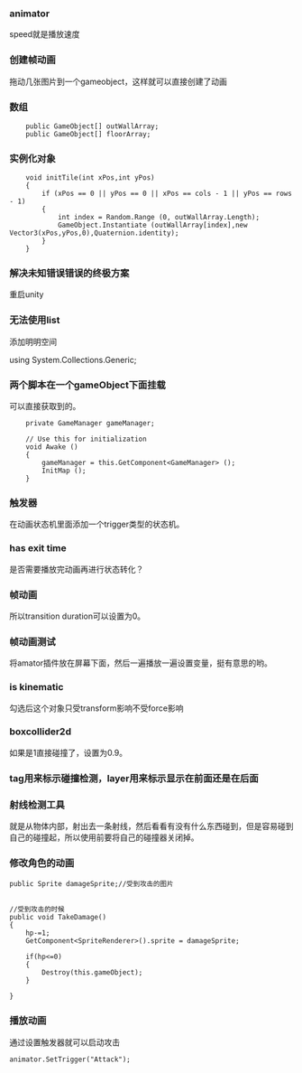 
### animator

speed就是播放速度

### 创建帧动画

拖动几张图片到一个gameobject，这样就可以直接创建了动画

### 数组

```
	public GameObject[] outWallArray;
	public GameObject[] floorArray;
```

### 实例化对象

```
	void initTile(int xPos,int yPos)
	{
		if (xPos == 0 || yPos == 0 || xPos == cols - 1 || yPos == rows - 1)
		{
			int index = Random.Range (0, outWallArray.Length);
			GameObject.Instantiate (outWallArray[index],new Vector3(xPos,yPos,0),Quaternion.identity);
		}
	}

```

### 解决未知错误错误的终极方案

重启unity

### 无法使用list

添加明明空间

using System.Collections.Generic;





### 两个脚本在一个gameObject下面挂载

可以直接获取到的。

```
	private GameManager gameManager;

	// Use this for initialization
	void Awake ()
	{
		gameManager = this.GetComponent<GameManager> ();
		InitMap ();
	}
```

### 触发器


在动画状态机里面添加一个trigger类型的状态机。

### has exit time

是否需要播放完动画再进行状态转化？


### 帧动画

所以transition duration可以设置为0。


### 帧动画测试

将amator插件放在屏幕下面，然后一遍播放一遍设置变量，挺有意思的哟。


### is kinematic

勾选后这个对象只受transform影响不受force影响


### boxcollider2d

如果是1直接碰撞了，设置为0.9。


### tag用来标示碰撞检测，layer用来标示显示在前面还是在后面


### 射线检测工具

就是从物体内部，射出去一条射线，然后看看有没有什么东西碰到，但是容易碰到自己的碰撞起，所以使用前要将自己的碰撞器关闭掉。



### 修改角色的动画

```
public Sprite damageSprite;//受到攻击的图片


//受到攻击的时候
public void TakeDamage()
{
	hp-=1;
	GetComponent<SpriteRenderer>().sprite = damageSprite;

	if(hp<=0)
	{
		Destroy(this.gameObject);
	}

}
```

### 播放动画

通过设置触发器就可以启动攻击

```
animator.SetTrigger("Attack");
```
